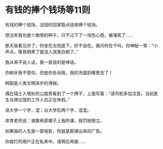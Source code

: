 # 有钱的捧个钱场等11则

有钱的捧个钱场，没钱的回家取点钱来捧个钱场。 

想当年我也是个痴情的种子，只不过下了一场伤心雨，被淹死了…… 

那天我看见你了，你坐在太阳底下，好不自在。我问你在干吗，你神秘一笑：“小声点，等我晒黑了就没人说我白痴了。” 

我从来不说人话，我一直说的是神话。 

你刷牙我不管你，但是你告诉我，我的洗面奶哪里去了！ 

韩剧是人类文明进步的滑梯。 

偶在瑞士入境处的公路旁看到了一个牌子，上面写着：“请司机多加注意。当前医生与殡仪馆的工作人员正在休假。” 

进大学一个字，混；出大学后两个字，混混。 

体育老师说：谁敢再穿裙子上我的课，我罚她倒立。 

如果我的人生是一部电影，你就是那弹出来的广告。 

你拨打的用户正在私奔中，请稍后再拨……